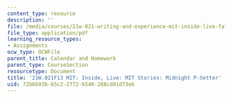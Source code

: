 ```yaml
---
content_type: resource
description: ''
file: /media/courses/21w-021-writing-and-experience-mit-inside-live-fall-2013/72b6b93bb5c227726540288cd01d73eb_MIT21W_021F13_Midnight.pdf
file_type: application/pdf
learning_resource_types:
- Assignments
ocw_type: OCWFile
parent_title: Calendar and Homework
parent_type: CourseSection
resourcetype: Document
title: '21W.021F13 MIT: Inside, Live: MIT Stories: Midnight P-Setter'
uid: 72b6b93b-b5c2-2772-6540-288cd01d73eb
---
```

